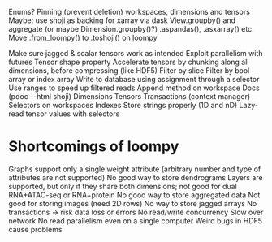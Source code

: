 
Enums?
Pinning (prevent deletion) workspaces, dimensions and tensors
Maybe: use shoji as backing for xarray via dask
View.groupby() and aggregate (or maybe Dimension.groupby()?)
.aspandas(), .asxarray() etc.
Move .from_loompy() to .toshoji() on loompy

Make sure jagged & scalar tensors work as intended
Exploit parallelism with futures
Tensor shape property
Accelerate tensors by chunking along all dimensions, before compressing (like HDF5)
Filter by slice
Filter by bool array or index array
Write to database using assignment through a selector
Use ranges to speed up filtered reads
Append method on workspace
Docs (pdoc --html shoji)
Dimensions
Tensors
Transactions (context manager)
Selectors on workspaces
Indexes
Store strings properly (1D and nD)
Lazy-read tensor values with selectors


Shortcomings of loompy
======================

Graphs support only a single weight attribute (arbitrary number and type of attributes are not supported)
No good way to store dendrograms
Layers are supported, but only if they share both dimensions; not good for dual RNA+ATAC-seq or RNA+protein
No good way to store aggregated data
Not good for storing images (need 2D rows)
No way to store jagged arrays
No transactions -> risk data loss or errors
No read/write concurrency
Slow over network
No read parallelism even on a single computer
Weird bugs in HDF5 cause problems